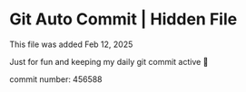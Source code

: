 # Git Auto Commit | Hidden File

This file was added Feb 12, 2025

Just for fun and keeping my daily git commit active 🤪

commit number: 456588
